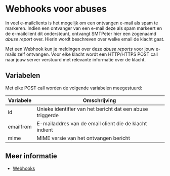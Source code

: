# Webhooks voor abuses

In veel e-mailclients is het mogelijk om een ontvangen e-mail als spam te markeren.
Indien een ontvanger van een e-mail deze als spam markeert en de e-mailclient dit
ondersteunt, ontvangt SMTPeter hier een zogenaamd *abuse report* over. Hierin wordt
beschreven over welke email de klacht gaat. 

Met een Webhook kun je meldingen over deze *abuse reports* voor jouw e-mails zelf ontvangen.
Voor elke klacht wordt een HTTP/HTTPS POST call naar jouw server
verstuurd met relevante informatie over de klacht.

## Variabelen

Met elke POST call worden de volgende variabelen meegestuurd:

| Variabele | Omschrijving                                              |
|-----------|-----------------------------------------------------------|
| id        | Unieke identifier van het bericht dat een abuse triggerde |
| emailfrom | E-mailaddres van de email client die de klacht indient    |
| mime      | MIME versie van het ontvangen bericht                     |

## Meer informatie

* [Webhooks](./webhooks)
